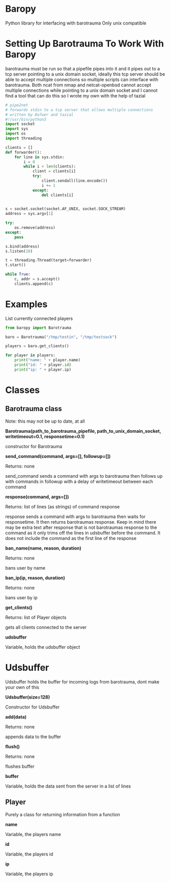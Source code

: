 # Baropy
Python library for interfacing with barotrauma
Only unix compatible

# Setting Up Barotrauma To Work With Baropy
barotrauma must be run so that a pipefile pipes into it and it pipes out to a tcp server pointing to a unix domain socket, ideally this tcp server should be able to accept multiple connections so multiple scripts can interface with barotrauma. Both ncat from nmap and netcat-openbsd cannot accept multiple connections while pointing to a unix domain socket and I cannot find a tool that can do this so I wrote my own with the help of tazial

```python
# pipe2net
# forwards stdin to a tcp server that allows multiple connections
# written by 8o7wer and tazial
#!/usr/bin/python3
import socket
import sys 
import os
import threading

clients = []
def forwarder():
    for line in sys.stdin:
        i = 0 
        while i < len(clients):
            client = clients[i]
            try:
                client.sendall(line.encode())
                i += 1
            except:
                del clients[i]
    

s = socket.socket(socket.AF_UNIX, socket.SOCK_STREAM)
address = sys.argv[1]

try:
    os.remove(address)
except:
    pass

s.bind(address)
s.listen(10)

t = threading.Thread(target=forwarder)
t.start()

while True:
    c, addr = s.accept()
    clients.append(c)
```

# Examples

List currently connected players

```python
from baropy import Barotrauma

baro = Barotrauma("/tmp/testin", "/tmp/testsock")

players = baro.get_clients()

for player in players:
    print("name: " + player.name)
    print("id: " + player.id)
    print("ip: " + player.ip)
```

# Classes

## Barotrauma class

Note: this may not be up to date, at all

**Barotrauma(path_to_barotrauma_pipefile, path_to_unix_domain_socket, writetimeout=0.1, responsetime=0.1)**

constructor for Barotrauma

**send_command(command, args=[], followup=[])**

Returns: none

send_command sends a command with args to barotrauma then follows up with commands in followup with a delay of writetimeout between each command

**response(command, args=[])**

Returns: list of lines (as strings) of command response

response sends a command with args to barotrauma then waits for responsetime. It then returns barotraumas response. Keep in mind there may be extra text after response that is not barotraumas response to the command as it only trims off the lines in udsbuffer before the command. It does not include the command as the first line of the response

**ban_name(name, reason, duration)**

Returns: none

bans user by name

**ban_ip(ip, reason, duration)**

Returns: none

bans user by ip

**get_clients()**

Returns: list of Player objects

gets all clients connected to the server

**udsbuffer**

Variable, holds the udsbuffer object

# Udsbuffer

Udsbuffer holds the buffer for incoming logs from barotrauma, dont make your own of this

**Udsbuffer(size=128)**

Constructor for Udsbuffer

**add(data)**

Returns: none

appends data to the buffer

**flush()**

Returns: none

flushes buffer

**buffer**

Variable, holds the data sent from the server in a list of lines

## Player

Purely a class for returning information from a function

**name**

Variable, the players name

**id**

Variable, the players id

**ip**

Variable, the players ip
